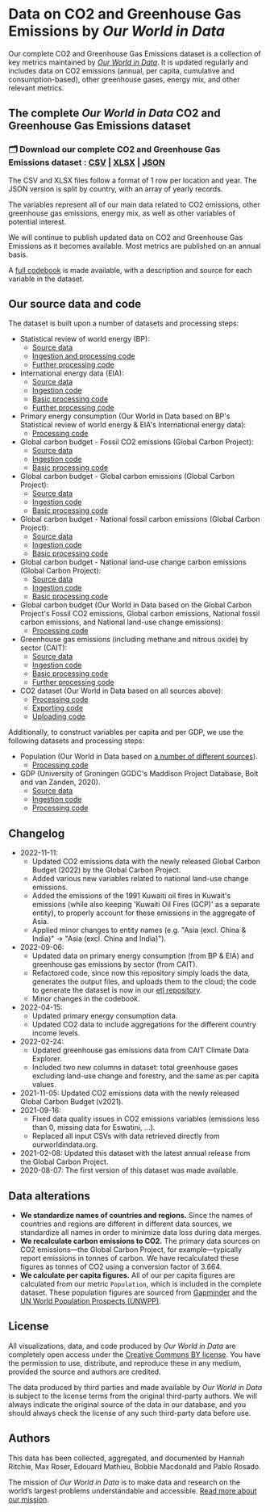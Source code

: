 # Data on CO2 and Greenhouse Gas Emissions by *Our World in Data*

Our complete CO2 and Greenhouse Gas Emissions dataset is a collection of key metrics maintained by [*Our World in Data*](https://ourworldindata.org/co2-and-other-greenhouse-gas-emissions). It is updated regularly and includes data on CO2 emissions (annual, per capita, cumulative and consumption-based), other greenhouse gases, energy mix, and other relevant metrics.

## The complete *Our World in Data* CO2 and Greenhouse Gas Emissions dataset

### 🗂️ Download our complete CO2 and Greenhouse Gas Emissions dataset : [CSV](https://nyc3.digitaloceanspaces.com/owid-public/data/co2/owid-co2-data.csv) | [XLSX](https://nyc3.digitaloceanspaces.com/owid-public/data/co2/owid-co2-data.xlsx) | [JSON](https://nyc3.digitaloceanspaces.com/owid-public/data/co2/owid-co2-data.json)

The CSV and XLSX files follow a format of 1 row per location and year. The JSON version is split by country, with an array of yearly records.

The variables represent all of our main data related to CO2 emissions, other greenhouse gas emissions, energy mix, as well as other variables of potential interest.

We will continue to publish updated data on CO2 and Greenhouse Gas Emissions as it becomes available. Most metrics are published on an annual basis.

A [full codebook](https://github.com/owid/co2-data/blob/master/owid-co2-codebook.csv) is made available, with a description and source for each variable in the dataset.

## Our source data and code

The dataset is built upon a number of datasets and processing steps:
- Statistical review of world energy (BP):
  - [Source data](https://www.bp.com/en/global/corporate/energy-economics/statistical-review-of-world-energy.html)
  - [Ingestion and processing code](https://github.com/owid/importers/tree/master/bp_statreview)
  - [Further processing code](https://github.com/owid/etl/blob/master/etl/steps/data/garden/bp/2022-07-14/statistical_review.py)
- International energy data (EIA):
  - [Source data](https://www.eia.gov/opendata/bulkfiles.php)
  - [Ingestion code](https://github.com/owid/walden/blob/master/ingests/eia_international_energy_data.py)
  - [Basic processing code](https://github.com/owid/etl/blob/master/etl/steps/data/meadow/eia/2022-07-27/energy_consumption.py)
  - [Further processing code](https://github.com/owid/etl/blob/master/etl/steps/data/garden/eia/2022-07-27/energy_consumption.py)
- Primary energy consumption (Our World in Data based on BP's Statistical review of world energy & EIA's International energy data):
  - [Processing code](https://github.com/owid/etl/blob/master/etl/steps/data/garden/energy/2022-07-29/primary_energy_consumption.py)
- Global carbon budget - Fossil CO2 emissions (Global Carbon Project):
  - [Source data](https://zenodo.org/record/7215364#.Y3y3sezMIeY)
  - [Ingestion code](https://github.com/owid/walden/blob/master/ingests/gcp/2022-11-11/global_carbon_budget.py)
  - [Basic processing code](https://github.com/owid/etl/blob/master/etl/steps/data/meadow/gcp/2022-11-11/global_carbon_budget_fossil_co2_emissions.py)
- Global carbon budget - Global carbon emissions (Global Carbon Project):
  - [Source data](https://globalcarbonbudget.org/wp-content/uploads/Global_Carbon_Budget_2022v1.0.xlsx)
  - [Ingestion code](https://github.com/owid/walden/blob/master/ingests/gcp/2022-11-11/global_carbon_budget.py)
  - [Basic processing code](https://github.com/owid/etl/blob/master/etl/steps/data/meadow/gcp/2022-11-11/global_carbon_budget_global_emissions.py)
- Global carbon budget - National fossil carbon emissions (Global Carbon Project):
  - [Source data](https://globalcarbonbudget.org/wp-content/uploads/National_Fossil_Carbon_Emissions_2022v1.0.xlsx)
  - [Ingestion code](https://github.com/owid/walden/blob/master/ingests/gcp/2022-11-11/global_carbon_budget.py)
  - [Basic processing code](https://github.com/owid/etl/blob/master/etl/steps/data/meadow/gcp/2022-11-11/global_carbon_budget_national_emissions.py)
- Global carbon budget - National land-use change carbon emissions (Global Carbon Project):
  - [Source data](https://globalcarbonbudget.org/wp-content/uploads/National_LandUseChange_Carbon_Emissions_2022v1.0.xlsx)
  - [Ingestion code](https://github.com/owid/walden/blob/master/ingests/gcp/2022-11-11/global_carbon_budget.py)
  - [Basic processing code](https://github.com/owid/etl/blob/master/etl/steps/data/meadow/gcp/2022-11-11/global_carbon_budget_land_use_change_emissions.py)
- Global carbon budget (Our World in Data based on the Global Carbon Project's Fossil CO2 emissions, Global carbon emissions, National fossil carbon emissions, and National land-use change emissions):
  - [Processing code](https://github.com/owid/etl/blob/master/etl/steps/data/garden/gcp/2022-11-11/global_carbon_budget.py)
- Greenhouse gas emissions (including methane and nitrous oxide) by sector (CAIT):
  - [Source data](https://www.climatewatchdata.org/data-explorer/historical-emissions)
  - [Ingestion code](https://github.com/owid/walden/blob/master/ingests/cait/2022-08-10/cait_ghg_emissions.py)
  - [Basic processing code](https://github.com/owid/etl/blob/master/etl/steps/data/meadow/cait/2022-08-10/ghg_emissions_by_sector.py)
  - [Further processing code](https://github.com/owid/etl/blob/master/etl/steps/data/garden/cait/2022-08-10/ghg_emissions_by_sector.py)
- CO2 dataset (Our World in Data based on all sources above):
  - [Processing code](https://github.com/owid/etl/blob/master/etl/steps/data/garden/emissions/2022-11-11/owid_co2.py)
  - [Exporting code](https://github.com/owid/co2-data/blob/master/scripts/make_dataset.py)
  - [Uploading code](https://github.com/owid/co2-data/blob/master/scripts/upload_datasets_to_s3.py)

Additionally, to construct variables per capita and per GDP, we use the following datasets and processing steps:
- Population (Our World in Data based on [a number of different sources](https://ourworldindata.org/population-sources)).
  - [Processing code](https://github.com/owid/etl/blob/master/etl/steps/data/garden/owid/latest/key_indicators/table_population.py)
- GDP (University of Groningen GGDC's Maddison Project Database, Bolt and van Zanden, 2020).
  - [Source data](https://www.rug.nl/ggdc/historicaldevelopment/maddison/releases/maddison-project-database-2020)
  - [Ingestion code](https://github.com/owid/walden/blob/master/ingests/ggdc_maddison.py)
  - [Processing code](https://github.com/owid/etl/blob/master/etl/steps/data/garden/ggdc/2020-10-01/ggdc_maddison.py)

## Changelog

- 2022-11-11:
  - Updated CO2 emissions data with the newly released Global Carbon Budget (2022) by the Global Carbon Project.
  - Added various new variables related to national land-use change emissions.
  - Added the emissions of the 1991 Kuwaiti oil fires in Kuwait's emissions (while also keeping 'Kuwaiti Oil Fires (GCP)' as a separate entity), to properly account for these emissions in the aggregate of Asia.
  - Applied minor changes to entity names (e.g. "Asia (excl. China & India)" -> "Asia (excl. China and India)").
- 2022-09-06:
  - Updated data on primary energy consumption (from BP & EIA) and greenhouse gas emissions by sector (from CAIT).
  - Refactored code, since now this repository simply loads the data, generates the output files, and uploads them to the cloud; the code to generate the dataset is now in our [etl repository](https://github.com/owid/etl).
  - Minor changes in the codebook.
- 2022-04-15:
  - Updated primary energy consumption data.
  - Updated CO2 data to include aggregations for the different country income levels.
- 2022-02-24:
  - Updated greenhouse gas emissions data from CAIT Climate Data Explorer.
  - Included two new columns in dataset: total greenhouse gases excluding land-use change and forestry, and the same as per capita values.
- 2021-11-05: Updated CO2 emissions data with the newly released Global Carbon Budget (v2021).
- 2021-09-16:
  - Fixed data quality issues in CO2 emissions variables (emissions less than 0, missing data for Eswatini, ...).
  - Replaced all input CSVs with data retrieved directly from ourworldindata.org.
- 2021-02-08: Updated this dataset with the latest annual release from the Global Carbon Project.
- 2020-08-07: The first version of this dataset was made available.

## Data alterations

- **We standardize names of countries and regions.** Since the names of countries and regions are different in different data sources, we standardize all names in order to minimize data loss during data merges.
- **We recalculate carbon emissions to CO2.** The primary data sources on CO2 emissions—the Global Carbon Project, for example—typically report emissions in tonnes of carbon. We have recalculated these figures as tonnes of CO2 using a conversion factor of 3.664.
- **We calculate per capita figures.** All of our per capita figures are calculated from our metric `Population`, which is included in the complete dataset. These population figures are sourced from [Gapminder](http://gapminder.org) and the [UN World Population Prospects (UNWPP)](https://population.un.org/wpp/).

## License

All visualizations, data, and code produced by _Our World in Data_ are completely open access under the [Creative Commons BY license](https://creativecommons.org/licenses/by/4.0/). You have the permission to use, distribute, and reproduce these in any medium, provided the source and authors are credited.

The data produced by third parties and made available by _Our World in Data_ is subject to the license terms from the original third-party authors. We will always indicate the original source of the data in our database, and you should always check the license of any such third-party data before use.

## Authors

This data has been collected, aggregated, and documented by Hannah Ritchie, Max Roser, Edouard Mathieu, Bobbie Macdonald and Pablo Rosado.

The mission of *Our World in Data* is to make data and research on the world’s largest problems understandable and accessible. [Read more about our mission](https://ourworldindata.org/about).
